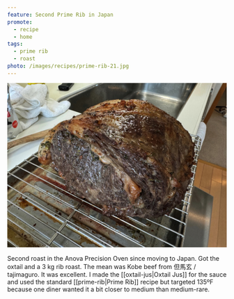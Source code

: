 ```yaml
---
feature: Second Prime Rib in Japan
promote: 
  - recipe
  - home
tags:
  - prime rib
  - roast
photo: /images/recipes/prime-rib-21.jpg
---
```

![steak](/images/recipes/prime-rib-21.jpg)

Second roast in the Anova Precision Oven since moving to Japan. Got the oxtail and a 3 kg rib roast. The mean was Kobe beef from 但馬玄 / tajimaguro. It was excellent. I made the [[oxtail-jus|Oxtail Jus]] for the sauce and used the standard [[prime-rib|Prime Rib]] recipe but targeted 135ºF because one diner wanted it a bit closer to medium than medium-rare.